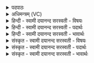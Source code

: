 <details><summary>पदपाठः</summary>

अ॒यम्। प॒श्चात्। वि॒श्वव्य॑चा॒ इति॑ वि॒श्वऽव्य॑चाः। तस्य॑। चक्षुः॑। वै॒श्व॒व्य॒च॒समिति॑ वैश्वऽव्य॒च॒सम्। व॒र्षाः। चा॒क्षु॒ष्यः᳖। जग॑ती। वा॒र्षी। जग॑त्याः। ऋक्स॑म॒मित्यृक्ऽस॑मम्। ऋक्स॑मा॒दित्यृक्ऽस॑मात्। शु॒क्रः। शु॒क्रात्। स॒प्त॒द॒श इति॑ सप्तऽद॒शः। स॒प्त॒द॒शादिति॑ सप्तऽद॒शात्। वै॒रू॒पम्। ज॒मद॑ग्नि॒रिति॑ ज॒मत्ऽअ॑ग्निः। ऋषिः॑। प्र॒जाप॑तिगृहीत॒येति॑ प्र॒जाप॑तिऽगृहीतया। त्वया॑। चक्षुः॑। गृ॒ह्णा॒मि॒। प्र॒जाभ्य॒ इति॑ प्र॒ऽजाभ्यः॑। ५६।
</details>

<details><summary>अधिमन्त्रम् (VC)</summary>

- प्रजापतिर्देवता
- उशना ऋषिः
- निचृदतिधृतिः
- षड्जः
</details>

<details><summary>हिन्दी - स्वामी दयानन्द सरस्वती  - विषयः</summary>

अब स्त्री पुरुष आपस में कैसा आचरण करें, यह विषय अगले मन्त्र में कहा है ॥
</details>

<details><summary>हिन्दी - स्वामी दयानन्द सरस्वती  - पदार्थः</summary>

पदार्थान्वयभाषाः -  हे उत्तम मुखवाली स्त्री ! जैसे (अयम्) यह सूर्य्य के समान विद्वान् (विश्वव्यचाः) सब संसार को चारों ओर के प्रकाश से व्यापक होकर प्रकट करता (पश्चात्) पश्चिम दिशा में वर्त्तमान (तस्य) उस सूर्य्य का (वैश्वव्यचसम्) प्रकाशक किरणरूप (चक्षुः) नेत्र (चाक्षुष्यः) नेत्र से देखने योग्य (वर्षाः) जिस समय मेघ वर्षते हैं, वह वर्षा ऋतु (वार्षी) वर्षा ऋतु के व्याख्यानवाला (जगती) संसार में प्रसिद्ध जगती छन्द (जगत्याः) जगती छन्द से (ऋक्समम्) ऋचाओं के सेवन का हेतु विज्ञान (ऋक्समात्) उस विज्ञान से (शुक्रः) पराक्रम (शुक्रात्) पराक्रम से (सप्तदशः) सत्रह तत्त्वों का पूरक विज्ञान (सप्तदशात्) उस विज्ञान से (वैरूपम्) अनेक रूपों का हेतु जगत् का ज्ञान और जैसे (जमदग्निः) प्रकाशस्वरूप (ऋषिः) रूप का प्राप्त कराने हारा नेत्र (प्रजापतिगृहीतया) सन्तानरक्षक पति ने ग्रहण की हुई विद्यायुक्त स्त्री के साथ (प्रजाभ्यः) प्रजाओं के लिये तेरे साथ (चक्षुः) विद्यारूपी नेत्रों का ग्रहण करता है, वैसे मैं तेरे साथ संसार से बल को (गृह्णामि) ग्रहण करता हूँ ॥५६ ॥
</details>

<details><summary>हिन्दी - स्वामी दयानन्द सरस्वती  - भावार्थः</summary>

भावार्थभाषाः -  स्त्री-पुरुषों को चाहिये कि सामवेद के पढ़ने से सूर्य आदि प्रसिद्ध जगत् को स्वभाव से जान के सब सृष्टि के गुणों के दृष्टान्त से अच्छा देखें और चरित्र ग्रहण करें ॥५६ ॥
</details>

<details><summary>संस्कृत - स्वामी दयानन्द सरस्वती  - विषयः</summary>

अथ स्त्रीपुरुषौ मिथः कथमाचरेतामित्याह ॥
</details>

<details><summary>संस्कृत - स्वामी दयानन्द सरस्वती  - पदार्थः</summary>

पदार्थान्वयभाषाः -  हे वरानने ! यथाऽयमादित्य इव विद्वान् विश्वव्यचाः सन् पश्चादादित्यस्तस्य वैश्वव्यचसं चक्षुश्चाक्षुष्यो वर्षा वार्षी जगती जगत्या ऋक्सममृक्समाच्छुक्रः शुक्रात् सप्तदशः सप्तदशाद् वैरूपं यथा च जमदग्निर्ऋषिः प्रजापतिगृहीतया सह प्रजाभ्यश्चक्षुर्गृह्णाति तथाऽहं त्वया साकं संसाराद् बलं गृह्णामि ॥५६ ॥
</details>

<details><summary>संस्कृत - स्वामी दयानन्द सरस्वती  - भावार्थः</summary>

भावार्थभाषाः -  दम्पतिभ्यां सामवेदाध्ययनेन सूर्यादिप्रसिद्धं जगदर्थतो विज्ञाय सर्वस्याः सृष्टेः सुदर्शनचरित्रे संग्राह्ये ॥५६ ॥
</details>